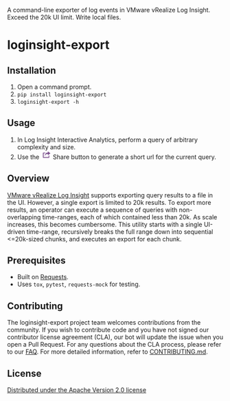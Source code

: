A command-line exporter of log events in VMware vRealize Log Insight. Exceed the 20k UI limit. Write local files.

# loginsight-export

## Installation
1. Open a command prompt.
2. `pip install loginsight-export`
3. `loginsight-export -h`

## Usage
1. In Log Insight Interactive Analytics, perform a query of arbitrary complexity and size.
2. Use the ![](exportshare.png) Share button to generate a short url for the current query.

## Overview

[VMware vRealize Log Insight](https://vmware.com/go/loginsight/docs) supports exporting query results to a file in the UI. However, a single export is limited to 20k results. To export more results, an operator can execute a sequence of queries with non-overlapping time-ranges, each of which contained less than 20k. As scale increases, this becomes cumbersome. This utility starts with a single UI-driven time-range, recursively breaks the full range down into sequential <=20k-sized chunks, and executes an export for each chunk.

## Prerequisites

* Built on [Requests](http://python-requests.org/).
* Uses `tox`, `pytest`, `requests-mock` for testing.

## Contributing

The loginsight-export project team welcomes contributions from the community. If you wish to contribute code and you have not
signed our contributor license agreement (CLA), our bot will update the issue when you open a Pull Request. For any
questions about the CLA process, please refer to our [FAQ](https://cla.vmware.com/faq). For more detailed information,
refer to [CONTRIBUTING.md](CONTRIBUTING.md).

## License

[Distributed under the Apache Version 2.0 license](LICENSE.txt)

